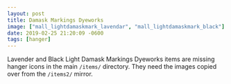 ```yaml
---
layout: post
title: Damask Markings Dyeworks
image: ["mall_lightdamaskmark_lavendar", "mall_lightdamaskmark_black"]
date: 2019-02-25 21:20:09 -0600
tags: [hanger]
---
```


Lavender and Black Light Damask Markings Dyeworks items are missing hanger icons in the main `/items/` directory. They need the images copied over from the `/items2/` mirror.
